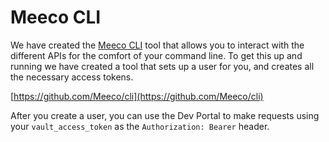 # Meeco CLI

We have created the [Meeco CLI](https://github.com/Meeco/cli) tool that allows you to interact with the different APIs for the comfort of your command line. To get this up and running we have created a tool that sets up a user for you, and creates all the necessary access tokens.

[https://github.com/Meeco/cli](https://github.com/Meeco/cli)

After you create a user, you can use the Dev Portal to make requests using your `vault_access_token` as the `Authorization: Bearer` header.

